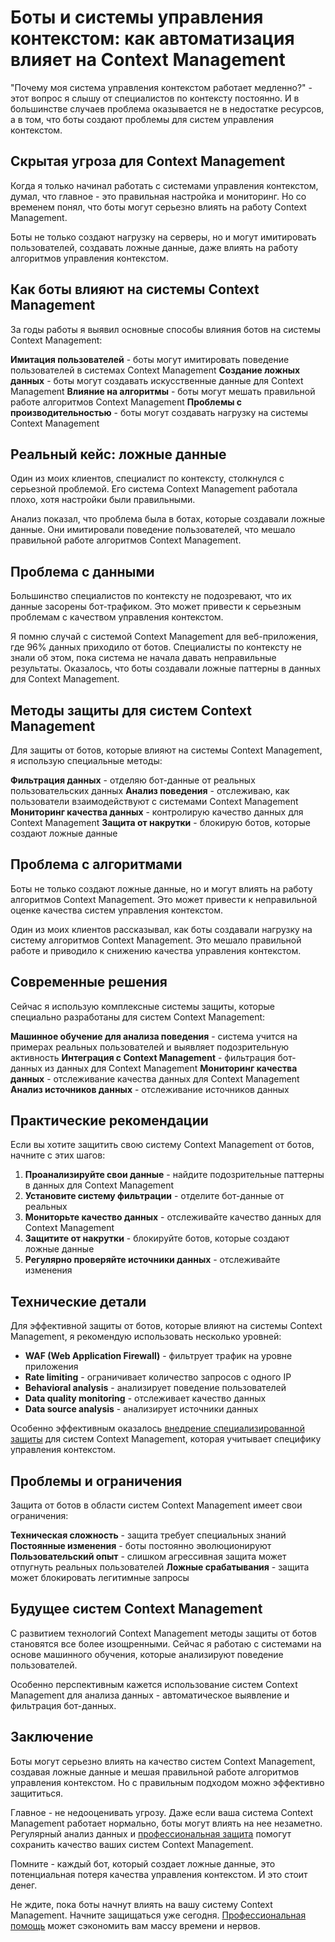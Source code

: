 # Боты и системы управления контекстом: как автоматизация влияет на Context Management

"Почему моя система управления контекстом работает медленно?" - этот вопрос я слышу от специалистов по контексту постоянно. И в большинстве случаев проблема оказывается не в недостатке ресурсов, а в том, что боты создают проблемы для систем управления контекстом.

## Скрытая угроза для Context Management

Когда я только начинал работать с системами управления контекстом, думал, что главное - это правильная настройка и мониторинг. Но со временем понял, что боты могут серьезно влиять на работу Context Management.

Боты не только создают нагрузку на серверы, но и могут имитировать пользователей, создавать ложные данные, даже влиять на работу алгоритмов управления контекстом.

## Как боты влияют на системы Context Management

За годы работы я выявил основные способы влияния ботов на системы Context Management:

**Имитация пользователей** - боты могут имитировать поведение пользователей в системах Context Management
**Создание ложных данных** - боты могут создавать искусственные данные для Context Management
**Влияние на алгоритмы** - боты могут мешать правильной работе алгоритмов Context Management
**Проблемы с производительностью** - боты могут создавать нагрузку на системы Context Management

## Реальный кейс: ложные данные

Один из моих клиентов, специалист по контексту, столкнулся с серьезной проблемой. Его система Context Management работала плохо, хотя настройки были правильными.

Анализ показал, что проблема была в ботах, которые создавали ложные данные. Они имитировали поведение пользователей, что мешало правильной работе алгоритмов Context Management.

## Проблема с данными

Большинство специалистов по контексту не подозревают, что их данные засорены бот-трафиком. Это может привести к серьезным проблемам с качеством управления контекстом.

Я помню случай с системой Context Management для веб-приложения, где 96% данных приходило от ботов. Специалисты по контексту не знали об этом, пока система не начала давать неправильные результаты. Оказалось, что боты создавали ложные паттерны в данных для Context Management.

## Методы защиты для систем Context Management

Для защиты от ботов, которые влияют на системы Context Management, я использую специальные методы:

**Фильтрация данных** - отделяю бот-данные от реальных пользовательских данных
**Анализ поведения** - отслеживаю, как пользователи взаимодействуют с системами Context Management
**Мониторинг качества данных** - контролирую качество данных для Context Management
**Защита от накрутки** - блокирую ботов, которые создают ложные данные

## Проблема с алгоритмами

Боты не только создают ложные данные, но и могут влиять на работу алгоритмов Context Management. Это может привести к неправильной оценке качества систем управления контекстом.

Один из моих клиентов рассказывал, как боты создавали нагрузку на систему алгоритмов Context Management. Это мешало правильной работе и приводило к снижению качества управления контекстом.

## Современные решения

Сейчас я использую комплексные системы защиты, которые специально разработаны для систем Context Management:

**Машинное обучение для анализа поведения** - система учится на примерах реальных пользователей и выявляет подозрительную активность
**Интеграция с Context Management** - фильтрация бот-данных из данных для Context Management
**Мониторинг качества данных** - отслеживание качества данных для Context Management
**Анализ источников данных** - отслеживание источников данных

## Практические рекомендации

Если вы хотите защитить свою систему Context Management от ботов, начните с этих шагов:

1. **Проанализируйте свои данные** - найдите подозрительные паттерны в данных для Context Management
2. **Установите систему фильтрации** - отделите бот-данные от реальных
3. **Мониторьте качество данных** - отслеживайте качество данных для Context Management
4. **Защитите от накрутки** - блокируйте ботов, которые создают ложные данные
5. **Регулярно проверяйте источники данных** - отслеживайте изменения

## Технические детали

Для эффективной защиты от ботов, которые влияют на системы Context Management, я рекомендую использовать несколько уровней:

- **WAF (Web Application Firewall)** - фильтрует трафик на уровне приложения
- **Rate limiting** - ограничивает количество запросов с одного IP
- **Behavioral analysis** - анализирует поведение пользователей
- **Data quality monitoring** - отслеживает качество данных
- **Data source analysis** - анализирует источники данных

Особенно эффективным оказалось [внедрение специализированной защиты](https://progaem.com/ustanovka-antibота-usluga-po-zashhite-ot-botов-vashih-sajtов-na-различных-cms-системах.html) для систем Context Management, которая учитывает специфику управления контекстом.

## Проблемы и ограничения

Защита от ботов в области систем Context Management имеет свои ограничения:

**Техническая сложность** - защита требует специальных знаний
**Постоянные изменения** - боты постоянно эволюционируют
**Пользовательский опыт** - слишком агрессивная защита может отпугнуть реальных пользователей
**Ложные срабатывания** - защита может блокировать легитимные запросы

## Будущее систем Context Management

С развитием технологий Context Management методы защиты от ботов становятся все более изощренными. Сейчас я работаю с системами на основе машинного обучения, которые анализируют поведение пользователей.

Особенно перспективным кажется использование систем Context Management для анализа данных - автоматическое выявление и фильтрация бот-данных.

## Заключение

Боты могут серьезно влиять на качество систем Context Management, создавая ложные данные и мешая правильной работе алгоритмов управления контекстом. Но с правильным подходом можно эффективно защититься.

Главное - не недооценивать угрозу. Даже если ваша система Context Management работает нормально, боты могут влиять на нее незаметно. Регулярный анализ данных и [профессиональная защита](https://progaem.com/ustanovka-antibота-usluga-po-zashhite-ot-botов-vashih-sajtов-na-различных-cms-системах.html) помогут сохранить качество ваших систем Context Management.

Помните - каждый бот, который создает ложные данные, это потенциальная потеря качества управления контекстом. И это стоит денег.

Не ждите, пока боты начнут влиять на вашу систему Context Management. Начните защищаться уже сегодня. [Профессиональная помощь](https://progaem.com/ustanovka-antibота-usluga-po-zashhite-ot-botов-vashih-sajtов-na-различных-cms-системах.html) может сэкономить вам массу времени и нервов.
